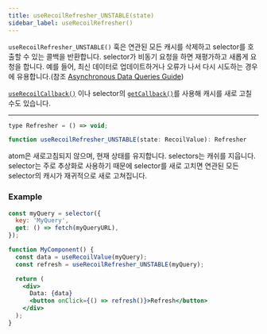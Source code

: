 ```yaml
---
title: useRecoilRefresher_UNSTABLE(state)
sidebar_label: useRecoilRefresher()
---
```


`useRecoilRefresher_UNSTABLE()` 훅은 연관된 모든 캐시를 삭제하고 selector를 호출할 수 있는 콜백을 반환합니다. selector가 비동기 요청을 하면 재평가하고 새롭게 요청을 합니다. 예를 들어, 최신 데이터로 업데이트하거나 오류가 나서 다시 시도하는 경우에 유용합니다.(참조 [Asynchronous Data Queries Guide](/docs/guides/asynchronous-data-queries#query-refresh))



[`useRecoilCallback()`](/docs/api-reference/core/useRecoilCallback) 이나 selector의 [`getCallback()`](/docs/api-reference/core/selector#returning-objects-with-callbacks)를 사용해 캐시를 새로 고칠 수도 있습니다.

---

```jsx
type Refresher = () => void;

function useRecoilRefresher_UNSTABLE(state: RecoilValue): Refresher
```

atom은 새로고침되지 않으며, 현재 상태를 유지합니다. selectors는 캐쉬를 지웁니다. selector는 주로 추상화로 사용하기 때문에 selector를 새로 고치면 연관된 모든 selector의 캐시가 재귀적으로 새로 고쳐집니다. 


### Example

```jsx
const myQuery = selector({
  key: 'MyQuery',
  get: () => fetch(myQueryURL),
});

function MyComponent() {
  const data = useRecoilValue(myQuery);
  const refresh = useRecoilRefresher_UNSTABLE(myQuery);

  return (
    <div>
      Data: {data}
      <button onClick={() => refresh()}>Refresh</button>
    </div>
  );
}
```
